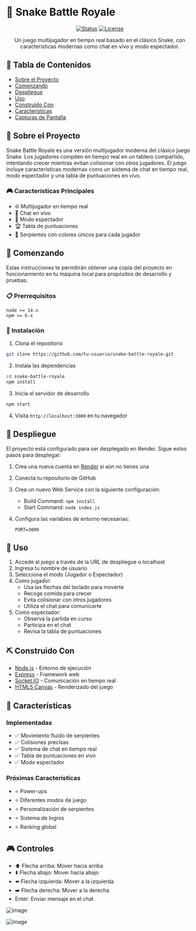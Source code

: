 # 🐍 Snake Battle Royale

<div align="center">

[![Status](https://img.shields.io/badge/status-active-success.svg)]()
[![License](https://img.shields.io/badge/license-MIT-blue.svg)](/LICENSE)

</div>

<p align="center">Un juego multijugador en tiempo real basado en el clásico Snake, con características modernas como chat en vivo y modo espectador.</p>

## 📝 Tabla de Contenidos

- [Sobre el Proyecto](#about)
- [Comenzando](#getting_started)
- [Despliegue](#deployment)
- [Uso](#usage)
- [Construido Con](#built_with)
- [Características](#features)
- [Capturas de Pantalla](#screenshots)


## 🧐 Sobre el Proyecto <a name = "about"></a>

Snake Battle Royale es una versión multijugador moderna del clásico juego Snake. Los jugadores compiten en tiempo real en un tablero compartido, intentando crecer mientras evitan colisionar con otros jugadores. El juego incluye características modernas como un sistema de chat en tiempo real, modo espectador y una tabla de puntuaciones en vivo.

### 🎮 Características Principales

- 🌐 Multijugador en tiempo real
- 💬 Chat en vivo
- 👥 Modo espectador
- 🏆 Tabla de puntuaciones
- 🎨 Serpientes con colores únicos para cada jugador

## 🏁 Comenzando <a name = "getting_started"></a>

Estas instrucciones te permitirán obtener una copia del proyecto en funcionamiento en tu máquina local para propósitos de desarrollo y pruebas.

### 📋 Prerrequisitos

```
node >= 14.x
npm >= 6.x
```

### 🔧 Instalación

1. Clona el repositorio

```bash
git clone https://github.com/tu-usuario/snake-battle-royale.git
```

2. Instala las dependencias

```bash
cd snake-battle-royale
npm install
```

3. Inicia el servidor de desarrollo

```bash
npm start
```

4. Visita `http://localhost:3000` en tu navegador

## 🚀 Despliegue <a name = "deployment"></a>

El proyecto está configurado para ser desplegado en Render. Sigue estos pasos para desplegar:

1. Crea una nueva cuenta en [Render](https://render.com) si aún no tienes una

2. Conecta tu repositorio de GitHub

3. Crea un nuevo Web Service con la siguiente configuración:
   - Build Command: `npm install`
   - Start Command: `node index.js`

4. Configura las variables de entorno necesarias:
   ```
   PORT=3000
   ```

## 🎈 Uso <a name="usage"></a>

1. Accede al juego a través de la URL de despliegue o localhost
2. Ingresa tu nombre de usuario
3. Selecciona el modo (Jugador o Espectador)
4. Como jugador:
   - Usa las flechas del teclado para moverte
   - Recoge comida para crecer
   - Evita colisionar con otros jugadores
   - Utiliza el chat para comunicarte
5. Como espectador:
   - Observa la partida en curso
   - Participa en el chat
   - Revisa la tabla de puntuaciones

## ⛏️ Construido Con <a name = "built_with"></a>

- [Node.js](https://nodejs.org/) - Entorno de ejecución
- [Express](https://expressjs.com/) - Framework web
- [Socket.IO](https://socket.io/) - Comunicación en tiempo real
- [HTML5 Canvas](https://www.w3.org/TR/2dcontext/) - Renderizado del juego

## 🎯 Características <a name = "features"></a>

### Implementadas
- ✅ Movimiento fluido de serpientes
- ✅ Colisiones precisas
- ✅ Sistema de chat en tiempo real
- ✅ Tabla de puntuaciones en vivo
- ✅ Modo espectador

### Próximas Características
- ⭐ Power-ups
- ⭐ Diferentes modos de juego
- ⭐ Personalización de serpientes
- ⭐ Sistema de logros
- ⭐ Ranking global

## 🎮 Controles

- ⬆️ Flecha arriba: Mover hacia arriba
- ⬇️ Flecha abajo: Mover hacia abajo
- ⬅️ Flecha izquierda: Mover a la izquierda
- ➡️ Flecha derecha: Mover a la derecha
- Enter: Enviar mensaje en el chat

![image](https://github.com/user-attachments/assets/4f7651f8-b507-4ba4-a2eb-b07fb439567e)

![image](https://github.com/user-attachments/assets/30ac0ff0-5c36-4a40-9348-7f20ec6a7f71)

